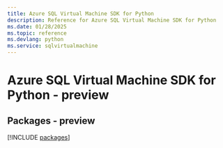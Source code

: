 ```yaml
---
title: Azure SQL Virtual Machine SDK for Python
description: Reference for Azure SQL Virtual Machine SDK for Python
ms.date: 01/28/2025
ms.topic: reference
ms.devlang: python
ms.service: sqlvirtualmachine
---
```

# Azure SQL Virtual Machine SDK for Python - preview
## Packages - preview
[!INCLUDE [packages](sql-virtual-machine-index.md)]